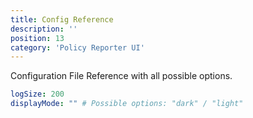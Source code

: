 ```yaml
---
title: Config Reference
description: ''
position: 13
category: 'Policy Reporter UI'
---
```


Configuration File Reference with all possible options.

```yaml
logSize: 200
displayMode: "" # Possible options: "dark" / "light"
```